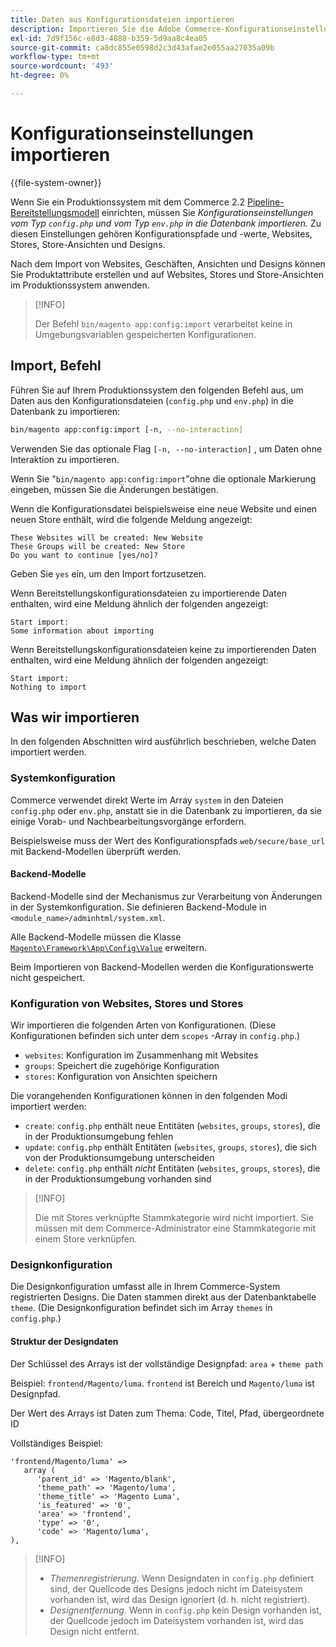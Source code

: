 ```yaml
---
title: Daten aus Konfigurationsdateien importieren
description: Importieren Sie die Adobe Commerce-Konfigurationseinstellungen aus Konfigurationsdateien.
exl-id: 7d9f156c-e8d3-4888-b359-5d9aa8c4ea05
source-git-commit: ca8dc855e0598d2c3d43afae2e055aa27035a09b
workflow-type: tm+mt
source-wordcount: '493'
ht-degree: 0%

---
```


# Konfigurationseinstellungen importieren

{{file-system-owner}}

Wenn Sie ein Produktionssystem mit dem Commerce 2.2 [Pipeline-Bereitstellungsmodell](../deployment/technical-details.md) einrichten, müssen Sie _Konfigurationseinstellungen vom Typ `config.php` und vom Typ `env.php` in die Datenbank importieren._
Zu diesen Einstellungen gehören Konfigurationspfade und -werte, Websites, Stores, Store-Ansichten und Designs.

Nach dem Import von Websites, Geschäften, Ansichten und Designs können Sie Produktattribute erstellen und auf Websites, Stores und Store-Ansichten im Produktionssystem anwenden.

>[!INFO]
>
>Der Befehl `bin/magento app:config:import` verarbeitet keine in Umgebungsvariablen gespeicherten Konfigurationen.

## Import, Befehl

Führen Sie auf Ihrem Produktionssystem den folgenden Befehl aus, um Daten aus den Konfigurationsdateien (`config.php` und `env.php`) in die Datenbank zu importieren:

```bash
bin/magento app:config:import [-n, --no-interaction]
```

Verwenden Sie das optionale Flag `[-n, --no-interaction]` , um Daten ohne Interaktion zu importieren.

Wenn Sie &quot;`bin/magento app:config:import`&quot;ohne die optionale Markierung eingeben, müssen Sie die Änderungen bestätigen.

Wenn die Konfigurationsdatei beispielsweise eine neue Website und einen neuen Store enthält, wird die folgende Meldung angezeigt:

```
These Websites will be created: New Website
These Groups will be created: New Store
Do you want to continue [yes/no]?
```

Geben Sie `yes` ein, um den Import fortzusetzen.

Wenn Bereitstellungskonfigurationsdateien zu importierende Daten enthalten, wird eine Meldung ähnlich der folgenden angezeigt:

```
Start import:
Some information about importing
```

Wenn Bereitstellungskonfigurationsdateien keine zu importierenden Daten enthalten, wird eine Meldung ähnlich der folgenden angezeigt:

```
Start import:
Nothing to import
```

## Was wir importieren

In den folgenden Abschnitten wird ausführlich beschrieben, welche Daten importiert werden.

### Systemkonfiguration

Commerce verwendet direkt Werte im Array `system` in den Dateien `config.php` oder `env.php`, anstatt sie in die Datenbank zu importieren, da sie einige Vorab- und Nachbearbeitungsvorgänge erfordern.

Beispielsweise muss der Wert des Konfigurationspfads `web/secure/base_url` mit Backend-Modellen überprüft werden.

#### Backend-Modelle

Backend-Modelle sind der Mechanismus zur Verarbeitung von Änderungen in der Systemkonfiguration.
Sie definieren Backend-Module in `<module_name>/adminhtml/system.xml`.

Alle Backend-Modelle müssen die Klasse [`Magento\Framework\App\Config\Value`](https://github.com/magento/magento2/blob/2.4/lib/internal/Magento/Framework/App/Config/Value.php) erweitern.

Beim Importieren von Backend-Modellen werden die Konfigurationswerte nicht gespeichert.

### Konfiguration von Websites, Stores und Stores

Wir importieren die folgenden Arten von Konfigurationen.
(Diese Konfigurationen befinden sich unter dem `scopes` -Array in `config.php`.)

- `websites`: Konfiguration im Zusammenhang mit Websites
- `groups`: Speichert die zugehörige Konfiguration
- `stores`: Konfiguration von Ansichten speichern

Die vorangehenden Konfigurationen können in den folgenden Modi importiert werden:

- `create`: `config.php` enthält neue Entitäten (`websites`, `groups`, `stores`), die in der Produktionsumgebung fehlen
- `update`: `config.php` enthält Entitäten (`websites`, `groups`, `stores`), die sich von der Produktionsumgebung unterscheiden
- `delete`: `config.php` enthält _nicht_ Entitäten (`websites`, `groups`, `stores`), die in der Produktionsumgebung vorhanden sind

>[!INFO]
>
>Die mit Stores verknüpfte Stammkategorie wird nicht importiert. Sie müssen mit dem Commerce-Administrator eine Stammkategorie mit einem Store verknüpfen.

### Designkonfiguration

Die Designkonfiguration umfasst alle in Ihrem Commerce-System registrierten Designs. Die Daten stammen direkt aus der Datenbanktabelle `theme`. (Die Designkonfiguration befindet sich im Array `themes` in `config.php`.)

#### Struktur der Designdaten

Der Schlüssel des Arrays ist der vollständige Designpfad: `area` + `theme path`

Beispiel: `frontend/Magento/luma`.
`frontend` ist Bereich und `Magento/luma` ist Designpfad.

Der Wert des Arrays ist Daten zum Thema: Code, Titel, Pfad, übergeordnete ID

Vollständiges Beispiel:

```php?start_inline=1
'frontend/Magento/luma' =>
   array (
      'parent_id' => 'Magento/blank',
      'theme_path' => 'Magento/luma',
      'theme_title' => 'Magento Luma',
      'is_featured' => '0',
      'area' => 'frontend',
      'type' => '0',
      'code' => 'Magento/luma',
),
```

>[!INFO]
>
>- _Themenregistrierung_. Wenn Designdaten in `config.php` definiert sind, der Quellcode des Designs jedoch nicht im Dateisystem vorhanden ist, wird das Design ignoriert (d. h. nicht registriert).
>- _Designentfernung_. Wenn in `config.php` kein Design vorhanden ist, der Quellcode jedoch im Dateisystem vorhanden ist, wird das Design nicht entfernt.
